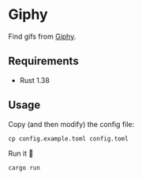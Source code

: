 # Giphy

Find gifs from [Giphy](https://giphy.com/).

## Requirements

* Rust 1.38

## Usage

Copy (and then modify) the config file:

```shell
cp config.example.toml config.toml
```

Run it 🤙

```shell
cargo run
```
